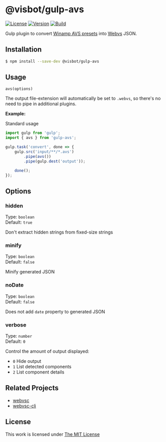 # @visbot/gulp-avs

[![License](https://img.shields.io/github/license/visbot/gulp-avs?color=blue&style=for-the-badge)](https://github.com/visbot/gulp-avs/blob/main/LICENSE)
[![Version](https://img.shields.io/npm/v/@visbot/gulp-avs?style=for-the-badge)](https://www.npmjs.org/package/@visbot/gulp-avs)
[![Build](https://img.shields.io/github/actions/workflow/status/visbot/gulp-avs/tests.yml?style=for-the-badge)](https://github.com/visbot/gulp-avs/actions)

Gulp plugin to convert [Winamp AVS presets](https://www.wikiwand.com/en/Advanced_Visualization_Studio) into [Webvs](https://github.com/azeem/webvs) JSON.

## Installation

```sh
$ npm install --save-dev @visbot/gulp-avs
```

## Usage

`avs(options)`

The output file-extension will automatically be set to `.webvs`, so there's no need to pipe in additional plugins.

**Example:**

Standard usage

```js
import gulp from 'gulp';
import { avs } from 'gulp-avs';

gulp.task('convert', done => {
	gulp.src('input/**/*.avs')
		.pipe(avs())
		.pipe(gulp.dest('output'));

	done();
});
```

## Options

### hidden

Type: `boolean`  
Default: `true`  

Don't extract hidden strings from fixed-size strings

### minify

Type: `boolean`  
Default: `false`  

Minify generated JSON

### noDate

Type: `boolean`  
Default: `false`  

Does not add `date` property to generated JSON

### verbose

Type: `number`  
Default: `0`  

Control the amount of output displayed:

* `0` Hide output
* `1` List detected components
* `2` List component details

## Related Projects

* [webvsc](https://github.com/grandchild/AVS-File-Decoder)
* [webvsc-cli](https://github.com/idleberg/webvsc-cli)

## License

This work is licensed under [The MIT License](https://opensource.org/licenses/MIT)
